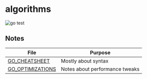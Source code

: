 # algorithms

![go test](https://github.com/TanguyAndreani/algorithms/workflows/go%20test/badge.svg)

## Notes

|File|Purpose|
|----|-------|
|[GO_CHEATSHEET](GO_CHEATSHEET.markdown)|Mostly about syntax|
|[GO_OPTIMIZATIONS](GO_OPTIMIZATIONS.markdown)|Notes about performance tweaks|
